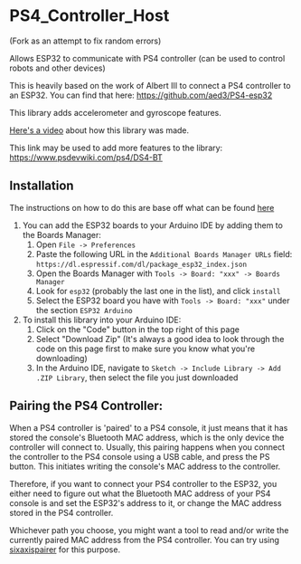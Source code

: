 # PS4_Controller_Host

(Fork as an attempt to fix random errors)

Allows ESP32 to communicate with PS4 controller (can be used to control robots and other devices)

This is heavily based on the work of Albert III to connect a PS4 controller to an ESP32.
You can find that here: https://github.com/aed3/PS4-esp32

This library adds accelerometer and gyroscope features.

[Here's a video](https://youtu.be/BmlKBs27pgE) about how this library was made.

This link may be used to add more features to the library: https://www.psdevwiki.com/ps4/DS4-BT

## Installation
The instructions on how to do this are base off what can be found [here](https://github.com/jvpernis/esp32-ps3/issues/3#issuecomment-517141523)
1. You can add the ESP32 boards to your Arduino IDE by adding them to the Boards Manager:
    1. Open `File -> Preferences`
    1. Paste the following URL in the `Additional Boards Manager URLs` field:
    `https://dl.espressif.com/dl/package_esp32_index.json`
    1. Open the Boards Manager with `Tools -> Board: "xxx" -> Boards Manager`
    1. Look for `esp32` (probably the last one in the list), and click `install`
    1. Select the ESP32 board you have with `Tools -> Board: "xxx"` under the section `ESP32 Arduino`
1. To install this library into your Arduino IDE:
    1. Click on the "Code" button in the top right of this page
    1. Select "Download Zip" (It's always a good idea to look through the code on this page first to make sure you know what you're downloading)
    1. In the Arduino IDE, navigate to `Sketch -> Include Library -> Add .ZIP Library`, then select the file you just downloaded 

## Pairing the PS4 Controller:
When a PS4 controller is 'paired' to a PS4 console, it just means that it has stored the console's Bluetooth MAC address, which is the only device the controller will connect to. Usually, this pairing happens when you connect the controller to the PS4 console using a USB cable, and press the PS button. This initiates writing the console's MAC address to the controller.

Therefore, if you want to connect your PS4 controller to the ESP32, you either need to figure out what the Bluetooth MAC address of your PS4 console is and set the ESP32's address to it, or change the MAC address stored in the PS4 controller.

Whichever path you choose, you might want a tool to read and/or write the currently paired MAC address from the PS4 controller. You can try using [sixaxispairer](https://github.com/user-none/sixaxispairer) for this purpose.
